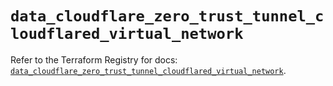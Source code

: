 # `data_cloudflare_zero_trust_tunnel_cloudflared_virtual_network`

Refer to the Terraform Registry for docs: [`data_cloudflare_zero_trust_tunnel_cloudflared_virtual_network`](https://registry.terraform.io/providers/cloudflare/cloudflare/5.6.0/docs/data-sources/zero_trust_tunnel_cloudflared_virtual_network).
